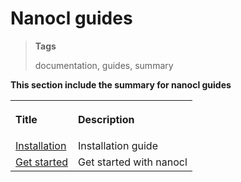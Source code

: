 <h1 id="nxtmdoc-meta-title">Nanocl guides</h1>

<blockquote class="tags">
 <strong>Tags</strong>
 <p id="nxtmdoc-meta-keywords">
  documentation, guides, summary
 </p>
</blockquote>

<strong id="nxtmdoc-meta-description">
This section include the summary for nanocl guides
</strong>

<table width="100%">
  <tr>
    <th align="left">
      <p>Title</p>
    </th>
    <th align="left">
      <p>Description</p>
    </th>
  </tr>
  <tr>
    <td>
      <a href="../installation/">Installation</a>
    </td>
    <td>
      Installation guide
    </td>
  </tr>
  <tr>
    <td>
      <a href="./get-started/">Get started</a>
    </td>
    <td>
      Get started with nanocl
    </td>
  </tr>
</table>